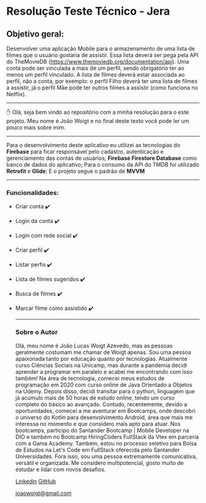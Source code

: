 # Resolução Teste Técnico - Jera

## Objetivo geral: 

Desenvolver uma aplicação Mobile para o armazenamento de uma lista de filmes que o usuário gostaria de assistir. Essa lista deverá ser pega pela API do TheMovieDB (https://www.themoviedb.org/documentation/api). 
Uma conta pode ser vinculada a mais de um perfil, sendo obrigatório ter ao menos um perfil vinculado. A lista de filmes deverá estar associada ao perfil, não a conta, por exemplo: o perfil Filho deverá ter uma lista de filmes a assistir, já o perfil Mãe pode ter outros filmes a assistir (como funciona no Netflix). 

___

✋ Olá, seja bem vindo ao repositório com a minha resolução para o este  projeto. Meu nome é João Woigt e no final deste texto você pode  ler um pouco mais sobre mim.

___

Para o desenvolvimento deste aplicativo eu utilizei as tecnologias do **Firebase** para ficar responsável pelo cadastro, autenticação e gerenciamento das contas de usuários; **Firebase Firestore Database** como banco de dados do aplicativo; Para o consumo da API do TMDB foi utilizado **Retrofit** e **Glide**; E o projeto segue o padrão de **MVVM**

___

### Funcionalidades:

- Criar conta :heavy_check_mark:

- Login da conta :heavy_check_mark:

- Login com rede social :heavy_check_mark:

- Criar perfil :heavy_check_mark:

- Listar perfis :heavy_check_mark:

- Lista de filmes sugeridos :heavy_check_mark:

- Busca de filmes :heavy_check_mark:

- Marcar filme como assistido :heavy_check_mark:

  ___

  ### Sobre o Autor

  Olá, meu nome é João Lucas Woigt Azevedo, mas as pessoas geralmente  costumam me chamar de Woigt apenas. Sou uma pessoa apaixonada tanto por  educação quanto por tecnologias.  Atualmente curso Ciências Sociais na  Unicamp, mas durante a pandemia  decidi aprender a programar em paralelo e acabei me encontrando com isso também! Na área de tecnologia, comecei meus estudos de programação em 2020 com  curso online de Java Orientado a Objetos na Udemy. Depois disso, decidi  transitar para o python,  linguagem que já acumulo mais de 50 horas de  estudo online, tendo um  curso completo do básico ao avançado. Contudo, recentemente, devido a oportunidades, comecei a me aventurar em  Bootcamps, onde descobri o universo do Kotlin para desenvolvimento   Android, área que mais me interessa no momento e que considero mais apto para atuar. Nos bootcamps, participo do Santander Bootcamp | Mobile   Developer na DIO e também no Bootcamp HiringCoders  FullStack da Vtex em parceria com a Gama Academy. Também, estou no processo seletivo para   Bolsa de Estudos na Let's Code em FullStack oferecida pelo Santander Universidades. Fora isso, sou uma pessoa extremamente comunicativa,  versátil e  organizada. Me considero multipotencial, gosto muito de  estudar e lidar com novos desafios.

  [Linkedin](https://www.linkedin.com/in/joaowoigt/)   [GitHub](https://github.com/joaowoigt)

  [joaowoigt@gmail.com](mailto:joaowoigt@gmail.com)

  


